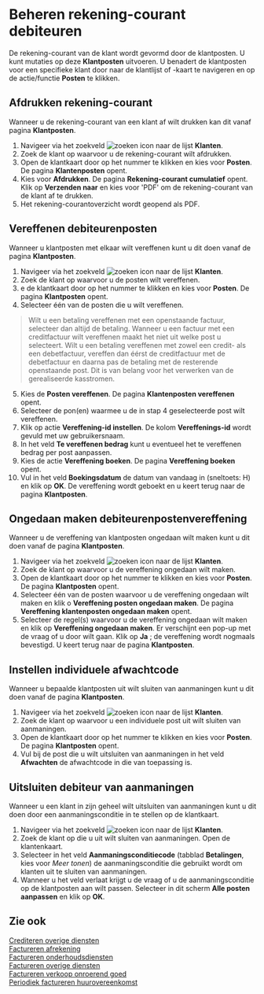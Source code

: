 # Beheren rekening-courant debiteuren

De rekening-courant van de klant wordt gevormd door de klantposten. U kunt mutaties op deze **Klantposten** uitvoeren.
U benadert de klantposten voor een specifieke klant door naar de klantlijst of -kaart te navigeren en op de actie/functie **Posten** te klikken.

## Afdrukken rekening-courant

Wanneer u de rekening-courant van een klant af wilt drukken kan dit vanaf pagina **Klantposten**.

1. Navigeer via het zoekveld ![zoeken icon](/assets/images/zoeken.png "zoeken icon")  naar de lijst **Klanten**.
2. Zoek de klant op waarvoor u de rekening-courant wilt afdrukken.
3. Open de klantkaart door op het nummer te klikken en kies voor **Posten**. De pagina **Klantenposten** opent.
4. Kies voor **Afdrukken**. De pagina **Rekening-courant cumulatief** opent. Klik op **Verzenden naar** en kies voor 'PDF' om de rekening-courant van de klant af te drukken.
5. Het rekening-courantoverzicht wordt geopend als PDF.

## Vereffenen debiteurenposten

Wanneer u klantposten met elkaar wilt vereffenen kunt u dit doen vanaf de pagina **Klantposten**.

1. Navigeer via het zoekveld ![zoeken icon](/assets/images/zoeken.png "zoeken icon") naar de lijst **Klanten**.
2. Zoek de klant op waarvoor u de posten wilt vereffenen.
3. e de klantkaart door op het nummer te klikken en kies voor **Posten**. De pagina **Klantposten** opent.
4. Selecteer één van de posten die u wilt vereffenen.
>Wilt u een betaling vereffenen met een openstaande factuur, selecteer dan altijd de betaling. Wanneer u een factuur met een creditfactuur wilt vereffenen maakt het niet uit welke post u selecteert. Wilt u een betaling vereffenen met zowel een credit- als een debetfactuur, vereffen dan éérst de creditfactuur met de debetfactuur en daarna pas de betaling met de resterende openstaande post. Dit is van belang voor het verwerken van de gerealiseerde kasstromen.
5. Kies de **Posten vereffenen**. De pagina **Klantenposten vereffenen** opent.
6. Selecteer de pon(en) waarmee u de in stap 4 geselecteerde post wilt vereffenen.
7. Klik op actie **Vereffening-id instellen**. De kolom **Vereffenings-id** wordt gevuld met uw gebruikersnaam.
8. In het veld **Te vereffenen bedrag** kunt u eventueel het te vereffenen bedrag per post aanpassen.
9. Kies de actie **Vereffening boeken**. De pagina **Vereffening boeken** opent.
10. Vul in het veld **Boekingsdatum** de datum van vandaag in (sneltoets: H) en klik op **OK**. De vereffening wordt geboekt en u keert terug naar de pagina **Klantposten**.
 
## Ongedaan maken debiteurenpostenvereffening

Wanneer u de vereffening van klantposten ongedaan wilt maken kunt u dit doen vanaf de pagina **Klantposten**.

1. Navigeer via het zoekveld ![zoeken icon](/assets/images/zoeken.png "zoeken icon") naar de lijst **Klanten**.
2. Zoek de klant op waarvoor u de vereffening ongedaan wilt maken.
3. Open de klantkaart door op het nummer te klikken en kies voor **Posten**. De pagina **Klantposten** opent.
4. Selecteer één van de posten waarvoor u de vereffening ongedaan wilt maken en klik o **Vereffening posten ongedaan maken**. De pagina **Vereffening klantenposten ongedaan maken** opent.
5. Selecteer de regel(s) waarvoor u de vereffening ongedaan wilt maken en klik op **Vereffening ongedaan maken**. Er verschijnt een pop-up met de vraag of u door wilt gaan. Klik op **Ja** ; de vereffening wordt nogmaals bevestigd. U keert terug naar de pagina **Klantposten**.

## Instellen individuele afwachtcode

Wanneer u bepaalde klantposten uit wilt sluiten van aanmaningen kunt u dit doen vanaf de pagina **Klantposten**.

1. Navigeer via het zoekveld ![zoeken icon](/assets/images/zoeken.png "zoeken icon") naar de lijst **Klanten**.
2. Zoek de klant op waarvoor u een individuele post uit wilt sluiten van aanmaningen.
3. Open de klantkaart door op het nummer te klikken en kies voor **Posten**. De pagina **Klantposten** opent.
4. Vul bij de post die u wilt uitsluiten van aanmaningen in het veld **Afwachten** de afwachtcode in die van toepassing is.

## Uitsluiten debiteur van aanmaningen

Wanneer u een klant in zijn geheel wilt uitsluiten van aanmaningen kunt u dit doen door een aanmaningsconditie in te stellen op de klantkaart.

1. Navigeer via het zoekveld ![zoeken icon](/assets/images/zoeken.png "zoeken icon") naar de lijst **Klanten**.
2. Zoek de klant op die u uit wilt sluiten van aanmaningen. Open de klantenkaart.
3. Selecteer in het veld **Aanmaningsconditiecode** (tabblad **Betalingen**, kies voor *Meer tonen*) de aanmaningsconditie die gebruikt wordt om klanten uit te sluiten van aanmaningen.
4. Wanneer u het veld verlaat krijgt u de vraag of u de aanmaningsconditie op de klantposten aan wilt passen. Selecteer in dit scherm **Alle posten aanpassen** en klik op **OK**.

## Zie ook

[Crediteren overige diensten](../crediteren-overige-diensten/)  
[Factureren afrekening](../factureren-afrekening/)  
[Factureren onderhoudsdiensten](../factureren-onderhoudsdiensten/)  
[Factureren overige diensten](../factureren-overige-diensten/)  
[Factureren verkoop onroerend goed](../factureren-verkoop-onroerend-goed/)  
[Periodiek factureren huurovereenkomst](../periodiek-factureren-huurovereenkomst/)  
